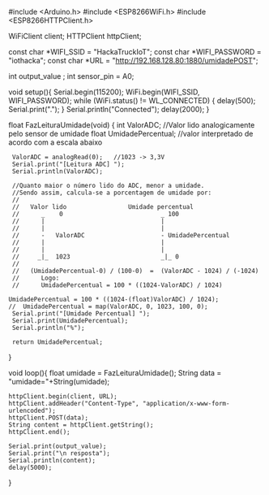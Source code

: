 #include <Arduino.h>
#include <ESP8266WiFi.h>
#include <ESP8266HTTPClient.h>

WiFiClient client;
HTTPClient httpClient;

const char *WIFI_SSID = "HackaTruckIoT";
const char *WIFI_PASSWORD = "iothacka";
const char *URL = "http://192.168.128.80:1880/umidadePOST";

int output_value ;
int sensor_pin = A0;
 
void setup(){
    Serial.begin(115200); 
    WiFi.begin(WIFI_SSID, WIFI_PASSWORD);
    while (WiFi.status() != WL_CONNECTED) {
        delay(500);
        Serial.print(".");
    }
    Serial.println("Connected");
    delay(2000);
}

float FazLeituraUmidade(void)
{
    int ValorADC; //Valor lido analogicamente pelo sensor de umidade
    float UmidadePercentual; //valor interpretado de acordo com a escala abaixo
 
     ValorADC = analogRead(0);   //1023 -> 3,3V
     Serial.print("[Leitura ADC] ");
     Serial.println(ValorADC);
 
     //Quanto maior o número lido do ADC, menor a umidade.
     //Sendo assim, calcula-se a porcentagem de umidade por:
     //      
     //   Valor lido                 Umidade percentual
     //      _    0                           _ 100
     //      |                                |   
     //      |                                |   
     //      -   ValorADC                     - UmidadePercentual 
     //      |                                |   
     //      |                                |   
     //     _|_  1023                         _|_ 0
     //
     //   (UmidadePercentual-0) / (100-0)  =  (ValorADC - 1024) / (-1024)
     //      Logo:
     //      UmidadePercentual = 100 * ((1024-ValorADC) / 1024)  
     
    UmidadePercentual = 100 * ((1024-(float)ValorADC) / 1024);
    //  UmidadePercentual = map(ValorADC, 0, 1023, 100, 0);
     Serial.print("[Umidade Percentual] ");
     Serial.print(UmidadePercentual);
     Serial.println("%");
 
     return UmidadePercentual;
}

void loop(){
  float umidade = FazLeituraUmidade();
  String data = "umidade="+String(umidade);

    httpClient.begin(client, URL);
    httpClient.addHeader("Content-Type", "application/x-www-form-urlencoded");
    httpClient.POST(data);
    String content = httpClient.getString();
    httpClient.end();

    Serial.print(output_value); 
    Serial.print("\n resposta");   
    Serial.println(content);
    delay(5000);
}
